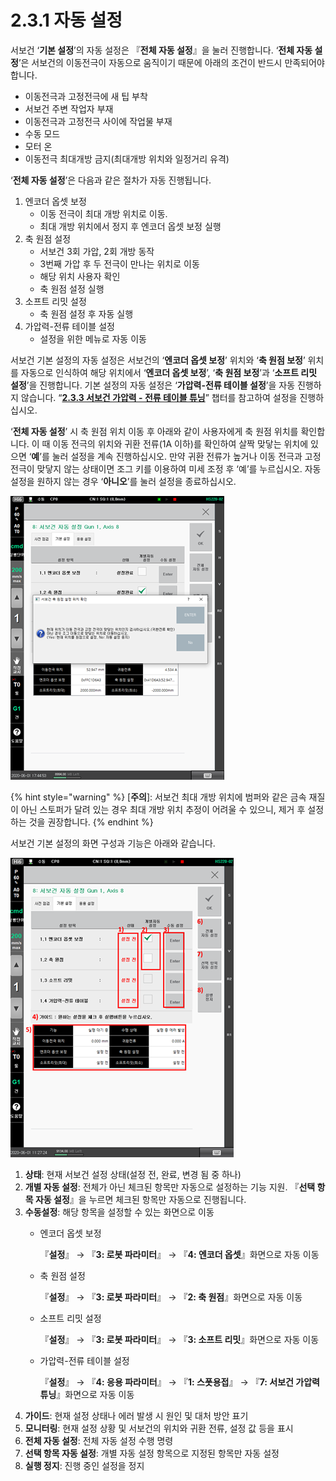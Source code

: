 # 2.3.1 자동 설정

서보건 ‘**기본 설정**’의 자동 설정은 『**전체 자동 설정**』을 눌러 진행합니다.  ‘**전체 자동 설정**’은 서보건의 이동전극이 자동으로 움직이기 때문에 아래의 조건이 반드시 만족되어야 합니다.

* 이동전극과 고정전극에 새 팁 부착
* 서보건 주변 작업자 부재
* 이동전극과 고정전극 사이에 작업물 부재
* 수동 모드
* &#x20;모터 온
* 이동전극 최대개방 금지(최대개방 위치와 일정거리 유격)

‘**전체 자동 설정**’은 다음과 같은 절차가 자동 진행됩니다.

1. 엔코더 옵셋 보정
   * 이동 전극이 최대 개방 위치로 이동.
   * 최대 개방 위치에서 정지 후 엔코더 옵셋 보정 실행
2. 축 원점 설정
   * 서보건 3회 가압, 2회 개방 동작
   * 3번째 가압 후 두 전극이 만나는 위치로 이동
   * 해당 위치 사용자 확인
   * 축 원점 설정 실행
3. 소프트 리밋 설정
   * 축 원점 설정 후 자동 실행
4. 가압력-전류 테이블 설정
   * 설정을 위한 메뉴로 자동 이동

서보건 기본 설정의 자동 설정은 서보건의 ‘**엔코더 옵셋 보정**’ 위치와 ‘**축 원점 보정**’ 위치를 자동으로 인식하여 해당 위치에서 ‘**엔코더 옵셋 보정**’, ‘**축 원점 보정**’과 ‘**소프트 리밋 설정**’을 진행합니다. 기본 설정의 자동 설정은 ‘**가압력-전류 테이블 설정**’을 자동 진행하지 않습니다. “[**2.3.3 서보건 가압력 - 전류 테이블 튜닝**](2-3-3-servo-gun-force-current-table-tuning/)” 챕터를 참고하여 설정을 진행하십시오.

‘**전체 자동 설정**’ 시 축 원점 위치 이동 후 아래와 같이 사용자에게 축 원점 위치를 확인합니다. 이 때 이동 전극의 위치와 귀환 전류(1A 이하)를 확인하여 살짝 맞닿는 위치에 있으면 ‘**예**’를 눌러 설정을 계속 진행하십시오. 만약 귀환 전류가 높거나 이동 전극과 고정 전극이 맞닿지 않는 상태이면 조그 키를 이용하여 미세 조정 후 ‘예’를 누르십시오. 자동 설정을 원하지 않는 경우 ‘**아니오**’를 눌러 설정을 종료하십시오.

![그림 2.5 축 원점 위치 사용자 확인](<../../.gitbook/assets/image (76).png>)

{% hint style="warning" %}
\[**주의**]: 서보건 최대 개방 위치에 범퍼와 같은 금속 재질이 아닌 스토퍼가 달려 있는 경우 최대 개방 위치 추정이 어려울 수 있으니, 제거 후 설정하는 것을 권장합니다.
{% endhint %}

서보건 기본 설정의 화면 구성과 기능은 아래와 같습니다.

![](<../../.gitbook/assets/image (62).png>)

1. **상태**: 현재 서보건 설정 상태(설정 전, 완료, 변경 됨 중 하나)
2. **개별 자동 설정**: 전체가 아닌 체크된 항목만 자동으로 설정하는 기능 지원. 『**선택 항목 자동 설정**』을 누르면 체크된 항목만 자동으로 진행됩니다.
3. **수동설정**: 해당 항목을 설정할 수 있는 화면으로 이동
   *   엔코더 옵셋 보정

       『**설정**』 → 『**3: 로봇 파라미터**』 → 『**4: 엔코더 옵셋**』화면으로 자동 이동
   *   축 원점 설정

       『**설정**』 → 『**3: 로봇 파라미터**』 → 『**2: 축 원점**』화면으로 자동 이동
   *   소프트 리밋 설정

       『**설정**』 → 『**3: 로봇 파라미터**』 → 『**3: 소프트 리밋**』화면으로 자동 이동
   *   &#x20;가압력-전류 테이블 설정

       『**설정**』 → 『**4: 응용 파라미터**』 → 『**1: 스폿용접**』 → 『**7: 서보건 가압력 튜닝**』화면으로 자동 이동
4. **가이드**: 현재 설정 상태나 에러 발생 시 원인 및 대처 방안 표기
5. **모니터링**: 현재 설정 상황 및 서보건의 위치와 귀환 전류, 설정 값 등을 표시
6. **전체 자동 설정**: 전체 자동 설정 수행 명령
7. **선택 항목 자동 설정**: 개별 자동 설정 항목으로 지정된 항목만 자동 설정
8. **실행 정지**: 진행 중인 설정을 정지

